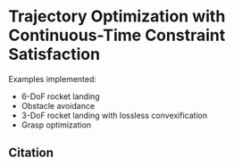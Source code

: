 # Trajectory Optimization with Continuous-Time Constraint Satisfaction

Examples implemented: 
- 6-DoF rocket landing
- Obstacle avoidance
- 3-DoF rocket landing with lossless convexification
- Grasp optimization

## Citation
